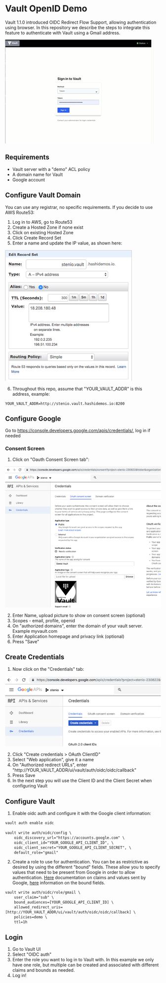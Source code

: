 # Vault OpenID Demo
Vault 1.1.0 introduced OIDC Redirect Flow Support, allowing authentication using browser. In this repository we describe the steps to integrate this feature to authenticate with Vault using a Gmail address.

![alt text](img/VaultOIDCCat.gif)

## Requirements
- Vault server with a "demo" ACL policy
- A domain name for Vault
- Google account

## Configure Vault Domain
You can use any registrar, no specific requirements. If you decide to use AWS Route53:
1. Log in to AWS, go to Route53
2. Create a Hosted Zone if none exist
3. Click on existing Hosted Zone
4. Click Create Record Set
5. Enter a name and update the IP value, as shown here:

![alt text](img/route53.png)

6. Throughout this repo, assume that "YOUR_VAULT_ADDR" is this address, example: 
```
YOUR_VAULT_ADDR=http://stenio.vault.hashidemos.io:8200
```

## Configure Google
Go to https://console.developers.google.com/apis/credentials/, log in if needed
### Consent Screen
1. Click on "Oauth Consent Screen tab":

![alt text](img/consent.png)

2. Enter Name, upload picture to show on consent screen (optional)
3. Scopes - email, profile, openid
4. On "authorized domains", enter the domain of your vault server. Example myvault.com
5. Enter Application homepage and privacy link (optional)
6. Press "Save"
## Create Credentials
1. Now click on the "Credentials" tab:

![alt text](img/credentials.png)

2. Click "Create credentials > OAuth ClientID"
3. Select "Web application", give it a name
4. On "Authorized redirect URLs", enter "http://YOUR_VAULT_ADDR/ui/vault/auth/oidc/oidc/callback"
5. Press Save
6. In the next step you will use the Client ID and the Client Secret when configuring Vault

## Configure Vault
1. Enable oidc auth and configure it with the Google client information:
```
vault auth enable oidc

vault write auth/oidc/config \
    oidc_discovery_url="https://accounts.google.com" \
    oidc_client_id="YOUR_GOOGLE_API_CLIENT_ID", \
    oidc_client_secret="YOUR_GOOGLE_API_CLIENT_SECRET", \
    default_role="gmail"

```
2. Create a role to use for authentication. You can be as restrictive as desired by using the different "bound" fields. These allow you to specify values that need to be present from Google in order to allow authentication. [Here](https://developers.google.com/identity/protocols/OpenIDConnect#obtainuserinfo) documentation on claims and values sent by Google, [here](https://www.vaultproject.io/api/auth/jwt/index.html#create-role) information on the bound fields.
```
vault write auth/oidc/role/gmail \
    user_claim="sub" \
    bound_audiences=[YOUR_GOOGLE_API_CLIENT_ID] \
    allowed_redirect_uris=[http://YOUR_VAULT_ADDR/ui/vault/auth/oidc/oidc/callback] \
    policies=demo \
    ttl=1h
```

## Login
1. Go to Vault UI
2. Select "OIDC auth"
3. Enter the role you want to log in to Vault with. In this example we only have one role, but multiple can be created and associated with different claims and bounds as needed.
4. Log in!